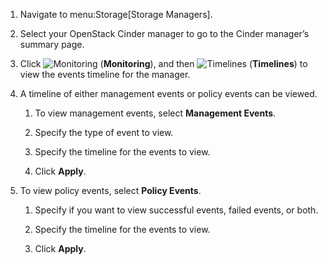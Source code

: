 1.  Navigate to menu:Storage\[Storage Managers\].

2.  Select your OpenStack Cinder manager to go to the Cinder manager’s
    summary page.

3.  Click ![Monitoring](1994.png) (**Monitoring**), and then
    ![Timelines](1995.png) (**Timelines**) to view the events timeline
    for the manager.

4.  A timeline of either management events or policy events can be
    viewed.
    
    1.  To view management events, select **Management Events**.
    
    2.  Specify the type of event to view.
    
    3.  Specify the timeline for the events to view.
    
    4.  Click **Apply**.

5.  To view policy events, select **Policy Events**.
    
    1.  Specify if you want to view successful events, failed events, or
        both.
    
    2.  Specify the timeline for the events to view.
    
    3.  Click **Apply**.
